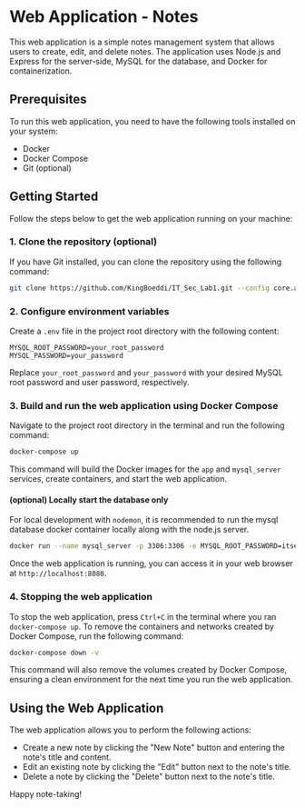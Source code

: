 # Web Application - Notes

This web application is a simple notes management system that allows users to create, edit, and delete notes. The application uses Node.js and Express for the server-side, MySQL for the database, and Docker for containerization.

## Prerequisites

To run this web application, you need to have the following tools installed on your system:

- Docker
- Docker Compose
- Git (optional)

## Getting Started

Follow the steps below to get the web application running on your machine:

### 1. Clone the repository (optional)

If you have Git installed, you can clone the repository using the following command:

```sh
git clone https://github.com/KingBoeddi/IT_Sec_Lab1.git --config core.autocrlf=input
```

### 2. Configure environment variables

Create a `.env` file in the project root directory with the following content:

```
MYSQL_ROOT_PASSWORD=your_root_password
MYSQL_PASSWORD=your_password
```

Replace `your_root_password` and `your_password` with your desired MySQL root password and user password, respectively.

### 3. Build and run the web application using Docker Compose

Navigate to the project root directory in the terminal and run the following command:

```sh
docker-compose up
```

This command will build the Docker images for the `app` and `mysql_server` services, create containers, and start the web application.

#### (optional) Locally start the database only

For local development with `nodemon`, it is recommended to run the mysql database docker container locally along with the node.js server.

```sh
docker run --name mysql_server -p 3306:3306 -e MYSQL_ROOT_PASSWORD=itseclab -e MYSQL_DATABASE=webapp_notes -e MYSQL_USER=dbadmin -e MYSQL_PASSWORD=itseclab -d mysql:8.0.33
```

Once the web application is running, you can access it in your web browser at `http://localhost:8080`.

### 4. Stopping the web application

To stop the web application, press `Ctrl+C` in the terminal where you ran `docker-compose up`. To remove the containers and networks created by Docker Compose, run the following command:

```sh
docker-compose down -v
```

This command will also remove the volumes created by Docker Compose, ensuring a clean environment for the next time you run the web application.

## Using the Web Application

The web application allows you to perform the following actions:

- Create a new note by clicking the "New Note" button and entering the note's title and content.
- Edit an existing note by clicking the "Edit" button next to the note's title.
- Delete a note by clicking the "Delete" button next to the note's title.

Happy note-taking!
